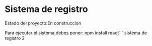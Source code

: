 <h1>Sistema de registro</h1>

Estado del proyecto:En construccion

Para ejecutar el sistema,debes poner:
npm install react´´´
sistema de registro 2
